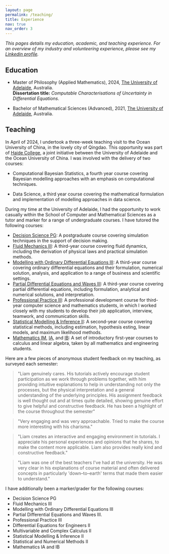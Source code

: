 ```yaml
---
layout: page
permalink: /teaching/
title: Experience
nav: true
nav_order: 3
---
```


*This pages details my education, academic, and teaching experience. For an overview of my industry and volunteering experience, please see my [Linkedin profile](https://www.linkedin.com/in/liam-blake/).*

## Education

- Master of Philosophy (Applied Mathematics), 2024, [The University of Adelaide](https://www.adelaide.edu.au/), Australia. <br>
  **Dissertation title:** *Computable Characterisations of Uncertainty in Differential Equations*.

- Bachelor of Mathematical Sciences (Advanced), 2021, [The University of Adelaide](https://www.adelaide.edu.au/), Australia.


## Teaching
In April of 2024, I undertook a three-week teaching visit to the Ocean University of China, in the lovely city of Qingdao. 
This opportunity was part of [Haide College](http://haide.ouc.edu.cn/hdenglish/ABOUTHAIDE/list.htm), a joint initiative between the University of Adelaide and the Ocean University of China.
I was involved with the delivery of two courses:

- Computational Bayesian Statistics, a fourth year course covering Bayesian modelling approaches with an emphasis on computational techniques. 

- Data Science, a third year course covering the mathematical formulation and implementation of modelling approaches in data science.


During my time at the University of Adelaide, I had the opportunity to work casually within the School of Computer and Mathematical Sciences as a tutor and marker for a range of undergraduate courses.
I have tutored the following courses:

- [Decision Science PG](https://www.adelaide.edu.au/course-outlines/110039/1/tri-3/2024/): A postgraduate course covering simulation techniques in the support of decision making.
- [Fluid Mechanics III](https://www.adelaide.edu.au/course-outlines/001733/1/sem-1/): A third-year course covering fluid dynamics, including the derivation of physical laws and practical simulation methods.
- [Modelling with Ordinary Differential Equations III](https://www.adelaide.edu.au/course-outlines/107351/1/sem-1/): A third-year course covering ordinary differential equations and their formulation, numerical solution, analysis, and application to a range of business and scientific settings.
- [Partial Differential Equations and Waves III](https://www.adelaide.edu.au/course-outlines/107353/1/sem-2/2023): A third-year course covering partial differential equations, including formulation, analytical and numerical solutions, and interpretation.
- [Professional Practice III](https://www.adelaide.edu.au/course-outlines/109284/1/sem-1/2023): A professional development course for third-year computer science and mathematics students, in which I worked closely with my students to develop their job application, interview, teamwork, and communication skills.
- [Statistical Modelling & Inference II](https://www.adelaide.edu.au/course-outlines/104843/1/sem-2/2023): A second-year course covering statistical methods, including estimation, hypothesis esting, linear models, and maximum likelihood methods.
- [Mathematics IM](https://www.adelaide.edu.au/course-outlines/013617/1/sem-1/2022), [IA](https://www.adelaide.edu.au/course-outlines/019786/1/sem-2/2022), and [IB](https://www.adelaide.edu.au/course-outlines/009786/2/sem-1/2022): A set of introductory first-year courses to calculus and linear algebra, taken by all mathematics and engineering students.

Here are a few pieces of anonymous student feedback on my teaching, as surveyed each semester:

> "Liam genuinely cares. His tutorials actively encourage student participation as we work through problems together, with him providing intuitive explanations to help in understanding not only the processes, but the physical interpretation and a general understanding of the underlying principles. His assignment feedback is well thought out and at times quite detailed, showing genuine effort to give helpful and constructive feedback. He has been a highlight of the course throughout the semester"

> "Very engaging and was very approachable. Tried to make the course more interesting with his charisma."

> "Liam creates an interactive and engaging environment in tutorials. I appreciate his personal experiences and opinions that he shares, to make the content more applicable. Liam also provides really kind and constructive feedback."

> "Liam was one of the best teachers I've had at the university. He was very clear in his explanations of course material and often delivered concepts in particularly 'down–to–earth' terms that made them easier to understand."

I have additionally been a marker/grader for the following courses:

- Decision Science PG
- Fluid Mechanics III
- Modelling with Ordinary Differential Equations III
- Partial Differential Equations and Waves III.
- Professional Practice III
- Differential Equations for Engineers II
- Multivariable and Complex Calculus II
- Statistical Modelling & Inference II
- Statistical and Numerical Methods II
- Mathematics IA and IB

